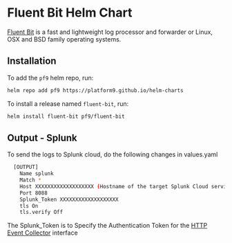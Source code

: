 # Fluent Bit Helm Chart

[Fluent Bit](https://fluentbit.io) is a fast and lightweight log processor and forwarder or Linux, OSX and BSD family operating systems.

## Installation

To add the `pf9` helm repo, run:

```sh
helm repo add pf9 https://platform9.github.io/helm-charts
```

To install a release named `fluent-bit`, run:

```sh
helm install fluent-bit pf9/fluent-bit
```

## Output - Splunk 


To send the logs to Splunk cloud, do the following changes in values.yaml
```sh
  [OUTPUT]
    Name splunk
    Match *
    Host XXXXXXXXXXXXXXXXXXX (Hostname of the target Splunk Cloud service)
    Port 8088
    Splunk_Token XXXXXXXXXXXXXXXXXXX 
    tls On
    tls.verify Off
   ```
   The Splunk_Token is to Specify the Authentication Token for the [HTTP Event Collector](https://docs.splunk.com/Documentation/SplunkCloud/8.0.2006/Data/UsetheHTTPEventCollector?ref=hk) interface
    


 
